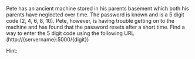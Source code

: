 Pete has an ancient machine stored in his parents basement which both his parents have neglected over time.
The password is known and is a 5 digit code (2, 4, 6, 8, 10). Pete, however, is having trouble getting on to the machine and has found that the password resets after a short time. Find a way to enter the 5 digit code using the following URL (http://{servername}:5000/{digit})

Hint:
